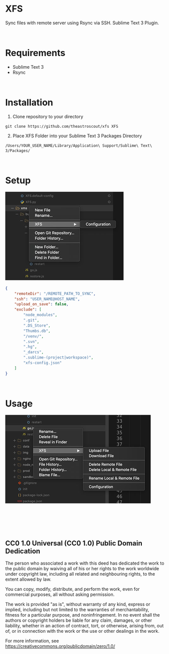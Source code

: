 # XFS
Sync files with remote server using Rsync via SSH. Sublime Text 3 Plugin.

<br/>

# Requirements
- Sublime Text 3
- Rsync

<br/>

# Installation
1. Clone repository to your directory 
```
git clone https://github.com/theastroscout/xfs XFS
```

2. Place XFS Folder into your Sublime Text 3 Packages Directory
```
/Users/YOUR_USER_NAME/Library/Application\ Support/Sublime\ Text\ 3/Packages/
```

<br/>

# Setup

![Configuration](img/set-configuration.jpg?raw=true)

```json
{
	"remoteDir": "/REMOTE_PATH_TO_SYNC",
	"ssh": "USER_NAME@HOST_NAME",
	"upload_on_save": false,
	"exclude": [
		"node_modules",
		".git",
		".DS_Store",
		"Thumbs.db",
		"/venv/",
		".svn",
		".hg",
		"_darcs",
		".sublime-(project|workspace)",
		"xfs-config.json"
	]
}
```

<br/>

# Usage

![Usage](img/usage.jpg?raw=true)

<br />
<br />
<br />
<br />

## CC0 1.0 Universal (CC0 1.0) Public Domain Dedication

The person who associated a work with this deed has dedicated the work to the public domain by waiving all of his or her rights to the work worldwide under copyright law, including all related and neighbouring rights, to the extent allowed by law.

You can copy, modify, distribute, and perform the work, even for commercial purposes, all without asking permission.

The work is provided "as is", without warranty of any kind, express or implied, including but not limited to the warranties of merchantability, fitness for a particular purpose, and noninfringement. In no event shall the authors or copyright holders be liable for any claim, damages, or other liability, whether in an action of contract, tort, or otherwise, arising from, out of, or in connection with the work or the use or other dealings in the work.

For more information, see <https://creativecommons.org/publicdomain/zero/1.0/>